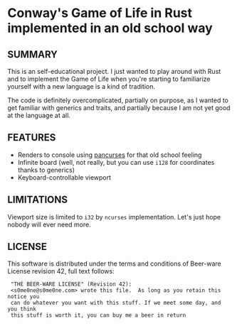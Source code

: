# Conway's Game of Life in Rust implemented in an old school way

## SUMMARY
This is an self-educational project. I just wanted to play around with Rust and to implement the Game of Life when you're starting to familiarize
yourself with a new language is a kind of tradition.

The code is definitely overcomplicated, partially on purpose, as I wanted to get familiar with generics and traits, and partially because I am not yet good
at the language at all.

## FEATURES
* Renders to console using [pancurses](https://github.com/ihalila/pancurses) for that old school feeling
* Infinite board (well, not really, but you can use `i128` for coordinates thanks to generics)
* Keyboard-controllable viewport

## LIMITATIONS
Viewport size is limited to `i32` by `ncurses` implementation. Let's just hope nobody will ever need more.

## LICENSE
This software is distributed under the terms and conditions of Beer-ware License revision 42, full text follows:

```
 "THE BEER-WARE LICENSE" (Revision 42):
 <s0me0ne@s0me0ne.com> wrote this file.  As long as you retain this notice you
 can do whatever you want with this stuff. If we meet some day, and you think
 this stuff is worth it, you can buy me a beer in return
```
